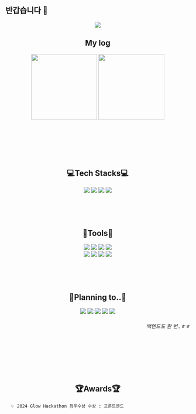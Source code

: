 ## 반갑습니다 👋

<div align=center>
  <img src="https://capsule-render.vercel.app/api?type=waving&color=FFAEC9&height=300&section=header&text=Suyeon's%20Profile&fontColor=525252&fontSize=70" />
</div>


<div align=center>
  <h2>My log</h2>
  <div>
    <img height="180em" src="https://github-readme-stats.vercel.app/api?username=l-suyeon-l&show_icons=true&theme=dracula">
    <img height="180em" src="https://github-readme-stats.vercel.app/api/top-langs/?username=l-suyeon-l&layout=compact&theme=dracula">
  </div>
</div>

  
<br/><br/><br/><br/><br/>

<div align=center style=background-color=000000;>
  <h2>💻Tech Stacks💻</h2>
  <div>
    <img src="https://img.shields.io/badge/React-20232A?style=for-the-badge&logo=react&logoColor=61DAFB">
    <img src="https://img.shields.io/badge/HTML5-E34F26?style=for-the-badge&logo=html5&logoColor=white">
    <img src="https://img.shields.io/badge/css-1572B6?style=for-the-badge&logo=css3&logoColor=white">
    <img src="https://img.shields.io/badge/javascript-F7DF1E?style=for-the-badge&logo=javascript&logoColor=black">
  <!--   <img src="https://img.shields.io/badge/c++-00599C?style=for-the-badge&logo=c%2B%2B&logoColor=white">
    <img src="https://img.shields.io/badge/python-3776AB?style=for-the-badge&logo=python&logoColor=white"> -->
  </div>
</div>

<br/><br/><br/>

<h2 align=center>🔧Tools🔧</h2>
<div align=center>
  <img src="https://img.shields.io/badge/GIT-E44C30?style=for-the-badge&logo=git&logoColor=white">
  <img src="https://img.shields.io/badge/GitHub-100000?style=for-the-badge&logo=github&logoColor=white">
  <img src="https://img.shields.io/badge/Notion-white?style=for-the-badge&logo=notion&logoColor=000000">
  <img src="https://img.shields.io/badge/Figma-F24E1E?style=for-the-badge&logo=figma&logoColor=white"><br/>
  <img src="https://img.shields.io/badge/Adobe%20Photoshop-31A8FF?style=for-the-badge&logo=Adobe%20Photoshop&logoColor=black">
  <img src="https://img.shields.io/badge/Adobe%20Illustrator-FF9A00?style=for-the-badge&logo=adobe%20illustrator&logoColor=white">
  <img src="https://img.shields.io/badge/Adobe%20Premiere%20Pro-9999FF?style=for-the-badge&logo=Adobe%20Premiere%20Pro&logoColor=white">
  <img src="https://img.shields.io/badge/Adobe%20after%20affects-CF96FD?style=for-the-badge&logo=Adobe%20after%20effects&logoColor=393665">
</div>

<br/><br/><br/>

<div align=center>
  <h2>📆Planning to..📆</h2>
  <img src="https://img.shields.io/badge/TypeScript-007ACC?style=for-the-badge&logo=typescript&logoColor=white">
  <img src="https://img.shields.io/badge/jquery-0769AD?style=for-the-badge&logo=jquery&logoColor=white">
  <img src="https://img.shields.io/badge/java-007396?style=for-the-badge&logo=java&logoColor=white">
  <img src="https://img.shields.io/badge/node.js-339933?style=for-the-badge&logo=Node.js&logoColor=white">
  <img src="https://img.shields.io/badge/spring-6DB33F?style=for-the-badge&logo=spring&logoColor=white">
  <br/><h6 width="10%" align="right">백엔드도 한 번..ㅎㅎ</h6>
</div>



<br/><br/><br/><br/><br/>

<h2 align=center>🏆Awards🏆</h2>


```
  ✨ 2024 Glow Hackathon 최우수상 수상 : 프론트엔드
```

  

<!--
**l-suyeon-l/l-suyeon-l** is a ✨ _special_ ✨ repository because its `README.md` (this file) appears on your GitHub profile.

Here are some ideas to get you started:

- 🔭 I’m currently working on ...
- 🌱 I’m currently learning ...
- 👯 I’m looking to collaborate on ...
- 🤔 I’m looking for help with ...
- 💬 Ask me about ...
- 📫 How to reach me: ...
- 😄 Pronouns: ...
- ⚡ Fun fact: ...
-->
